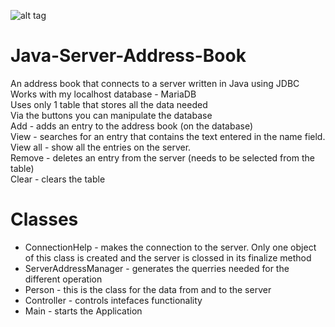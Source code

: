 ![alt tag](https://raw.githubusercontent.com/zakupower/Java-Server-Address-Book/master/screens/screenshot1.jpg)
# Java-Server-Address-Book</br>
An address book that connects to a server written in Java using JDBC</br>
Works with my localhost database - MariaDB</br>
Uses only 1 table that stores all the data needed</br>
Via the buttons you can manipulate the database</br>
Add - adds an entry to the address book (on the database)</br>
View - searches for an entry that contains the text entered in the name field.</br>
View all - show all the entries on the server.</br>
Remove - deletes an entry from the server (needs to be selected from the table)</br>
Clear - clears the table</br>
# Classes
+ ConnectionHelp - makes the connection to the server. Only one object of this class is created and the server is clossed in its finalize method
+ ServerAddressManager - generates the querries needed for the different operation
+ Person - this is the class for the data from and to the server
+ Controller - controls intefaces functionality
+ Main - starts the Application
